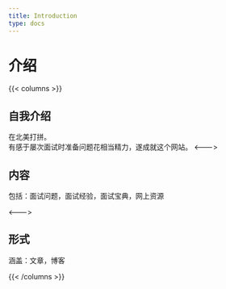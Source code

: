 ```yaml
---
title: Introduction
type: docs
---
```


# 介绍

{{< columns >}}
## 自我介绍
在北美打拼。  
有感于屡次面试时准备问题花相当精力，遂成就这个网站。
<--->
## 内容

包括：面试问题，面试经验，面试宝典，网上资源

<--->

## 形式

涵盖：文章，博客

{{< /columns >}}
